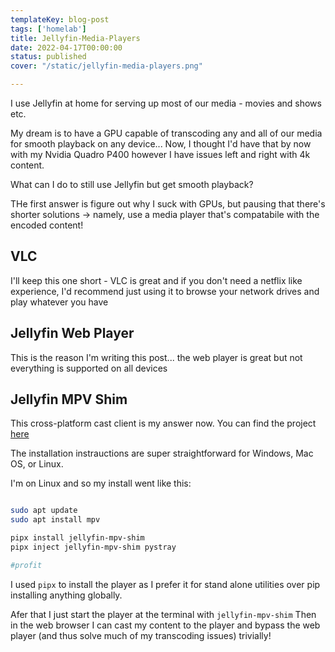```yaml
---
templateKey: blog-post
tags: ['homelab']
title: Jellyfin-Media-Players
date: 2022-04-17T00:00:00
status: published
cover: "/static/jellyfin-media-players.png"

---
```



I use Jellyfin at home for serving up most of our media - movies and shows etc.

My dream is to have a GPU capable of transcoding any and all of our media for smooth playback on any device...
Now, I thought I'd have that by now with my Nvidia Quadro P400 however I have issues left and right with 4k content.

What can I do to still use Jellyfin but get smooth playback?

THe first answer is figure out why I suck with GPUs, but pausing that there's shorter solutions -> namely, use a media player that's compatabile with the encoded content!

## VLC

I'll keep this one short - VLC is great and if you don't need a netflix like experience, I'd recommend just using it to browse your network drives and play whatever you have

## Jellyfin Web Player

This is the reason I'm writing this post... the web player is great but not everything is supported on all devices

## Jellyfin MPV Shim

This cross-platform cast client is my answer now.
You can find the project [here](https://github.com/jellyfin/jellyfin-mpv-shim/blob/master/README.md#linux-installation)

The installation instrauctions are super straightforward for Windows, Mac OS, or Linux.

I'm on Linux and so my install went like this:

```bash

sudo apt update
sudo apt install mpv 

pipx install jellyfin-mpv-shim
pipx inject jellyfin-mpv-shim pystray

#profit

```

I used `pipx` to install the player as I prefer it for stand alone utilities over pip installing anything globally.

Afer that I just start the player at the terminal with `jellyfin-mpv-shim`
Then in the web browser I can cast my content to the player and bypass the web player (and thus solve much of my transcoding issues) trivially!




